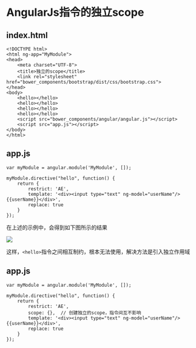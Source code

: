 # AngularJs指令的独立scope # 

## index.html ## 

```
<!DOCTYPE html>
<html ng-app="MyModule">
<head>
    <meta charset="UTF-8">
    <title>独立的scope</title>
    <link rel="stylesheet" href="bower_components/bootstrap/dist/css/bootstrap.css">
</head>
<body>
    <hello></hello>
    <hello></hello>
    <hello></hello>
    <hello></hello>
    <script src="bower_components/angular/angular.js"></script>
    <script src="app.js"></script>
</body>
</html>
```

## app.js ## 

```
var myModule = angular.module('MyModule', []);

myModule.directive("hello", function() {
    return {
        restrict: 'AE',
        template: '<div><input type="text" ng-model="userName"/>{{userName}}</div>',
        replace: true
    }
});
```

在上述的示例中，会得到如下图所示的结果

![](http://7xksst.com1.z0.glb.clouddn.com/QQ截图20151217154542.png)

这样，`<hello>`指令之间相互制约，根本无法使用，解决方法是引入独立作用域

## app.js ## 

```
var myModule = angular.module('MyModule', []);

myModule.directive("hello", function() {
    return {
        restrict: 'AE',
        scope: {},  // 创建独立的scope，指令间互不影响
        template: '<div><input type="text" ng-model="userName"/>{{userName}}</div>',
        replace: true
    }
});
```




